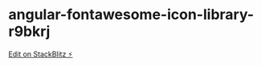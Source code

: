 # angular-fontawesome-icon-library-r9bkrj

[Edit on StackBlitz ⚡️](https://stackblitz.com/edit/angular-fontawesome-icon-library-r9bkrj)
